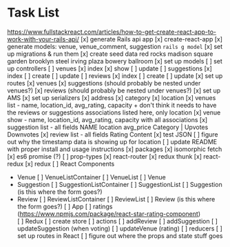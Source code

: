 # Task List
https://www.fullstackreact.com/articles/how-to-get-create-react-app-to-work-with-your-rails-api/
[x] generate Rails api app
[x] create-react-app
[x] generate models: venue, venue_comment, suggestion
  `rails g model`
[x] set up migrations & run them
[x] create seed data
  red rocks
  madison square garden
  brooklyn steel
  irving plaza
  bowery ballroom
[x] set up models
[ ] set up controllers
  [ ] venues
    [x] index
    [x] show
    [ ] update
  [ ] suggestions
    [x] index
    [ ] create
    [ ] update
  [ ] reviews
    [x] index
    [ ] create
    [ ] update
[x] set up routes
  [x] venues
  [x] suggestions (should probably be nested under venues?)
  [x] reviews (should probably be nested under venues?)
[x] set up AMS
[x] set up serializers
  [x] address
  [x] category
  [x] location
  [x] venues list - name, location_id, avg_rating, capacity
    + don't think it needs to have the reviews or suggestions associations listed here, only location
  [x] venue show - name, location_id, avg_rating, capacity with all associations
  [x] suggestion list - all fields
    NAME location avg_price
    Category | Upvotes Downvotes
  [x] review list - all fields
    Rating
    Content
[x] test JSON
[ ] figure out why the timestamp data is showing up for location
[ ] update README with proper install and usage instructions
[x] packages
  [x] isomorphic fetch
  [x] es6 promise (?)
  [ ] prop-types
  [x] react-router
  [x] redux thunk
  [x] react-redux
  [x] redux
[ ] React Components
  + Venue
    [ ] VenueListContainer
    [ ] VenueList
    [ ] Venue
  + Suggestion
    [ ] SuggestionListContainer
    [ ] SuggestionList
    [ ] Suggestion (is this where the form goes?)
  + Review
    [ ] ReviewListContainer
    [ ] ReviewList
    [ ] Review (is this where the form goes?)
  [ ] App
[ ] ratings (https://www.npmjs.com/package/react-star-rating-component)  
[ ] Redux
  [ ] create store
  [ ] actions
    [ ] addReview
    [ ] addSuggestion
    [ ] updateSuggestion (when voting)
    [ ] updateVenue (rating)
  [ ] reducers
[ ] set up routes in React
[ ] figure out where the props and state stuff goes
